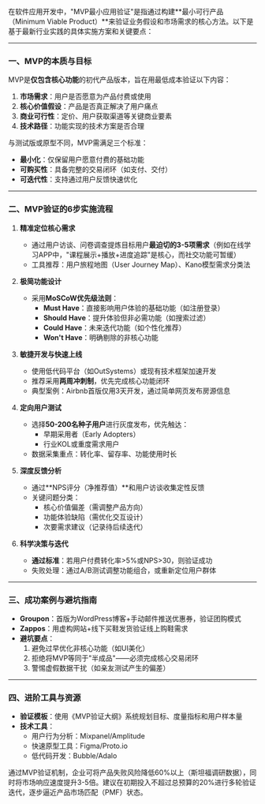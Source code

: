 在软件应用开发中，"MVP最小应用验证"是指通过构建**最小可行产品（Minimum Viable Product）**来验证业务假设和市场需求的核心方法。以下是基于最新行业实践的具体实施方案和关键要点：

---

### 一、MVP的本质与目标
MVP是**仅包含核心功能**的初代产品版本，旨在用最低成本验证以下内容：
1. **市场需求**：用户是否愿意为产品付费或使用
2. **核心价值假设**：产品是否真正解决了用户痛点
3. **商业可行性**：定价、用户获取渠道等关键商业要素
4. **技术路径**：功能实现的技术方案是否合理

与测试版或原型不同，MVP需满足三个标准：
- **最小化**：仅保留用户愿意付费的基础功能
- **可购买性**：具备完整的交易闭环（如支付、交付）
- **可迭代性**：支持通过用户反馈快速优化

---

### 二、MVP验证的6步实施流程
1. **精准定位核心需求**
   - 通过用户访谈、问卷调查提炼目标用户**最迫切的3-5项需求**（例如在线学习APP中，"课程展示+播放+进度追踪"是核心，而社交功能可暂缓）
   - 工具推荐：用户旅程地图（User Journey Map）、Kano模型需求分类法

2. **极简功能设计**
   - 采用**MoSCoW优先级法则**：
     - **Must Have**：直接影响用户体验的基础功能（如注册登录）
     - **Should Have**：提升体验但非必需功能（如搜索过滤）
     - **Could Have**：未来迭代功能（如个性化推荐）
     - **Won't Have**：明确剔除的非核心功能

3. **敏捷开发与快速上线**
   - 使用低代码平台（如OutSystems）或现有技术框架加速开发
   - 推荐采用**两周冲刺制**，优先完成核心功能闭环
   - 典型案例：Airbnb首版仅用3天开发，通过简单网页发布房源信息

4. **定向用户测试**
   - 选择**50-200名种子用户**进行灰度发布，优先触达：
     - 早期采用者（Early Adopters）
     - 行业KOL或重度需求用户
   - 数据采集重点：转化率、留存率、功能使用时长

5. **深度反馈分析**
   - 通过**NPS评分（净推荐值）**和用户访谈收集定性反馈
   - 关键问题分类：
     - 核心价值偏差（需调整产品方向）
     - 功能体验缺陷（需优化交互设计）
     - 次要需求建议（记录待后续迭代）

6. **科学决策与迭代**
   - **通过标准**：若用户付费转化率>5%或NPS>30，则验证成功
   - 失败处理：通过A/B测试调整功能组合，或重新定位用户群体

---

### 三、成功案例与避坑指南
- **Groupon**：首版为WordPress博客+手动邮件推送优惠券，验证团购模式
- **Zappos**：用虚构网站+线下买鞋发货验证线上购鞋需求
- **避坑要点**：
  1. 避免过早优化非核心功能（如UI美化）
  2. 拒绝将MVP等同于"半成品"——必须完成核心交易闭环
  3. 警惕虚假数据干扰（如亲友测试产生的偏差）

---

### 四、进阶工具与资源
- **验证模板**：使用《MVP验证大纲》系统规划目标、度量指标和用户样本量
- **技术工具**：
  - 用户行为分析：Mixpanel/Amplitude
  - 快速原型工具：Figma/Proto.io
  - 低代码开发：Bubble/Adalo

通过MVP验证机制，企业可将产品失败风险降低60%以上（斯坦福调研数据），同时将市场响应速度提升3-5倍。建议在初期投入不超过总预算的20%进行多轮验证迭代，逐步逼近产品市场匹配（PMF）状态。